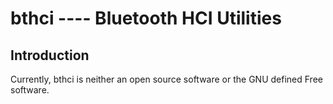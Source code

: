 # bthci ---- Bluetooth HCI Utilities

## Introduction

Currently, bthci is neither an open source software or the GNU defined Free software.
